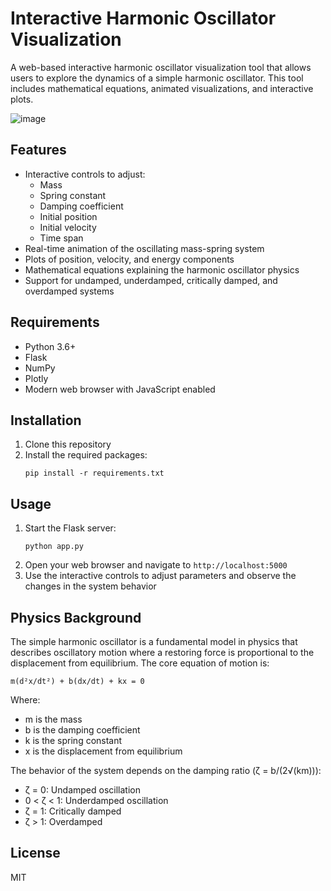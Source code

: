 # Interactive Harmonic Oscillator Visualization

A web-based interactive harmonic oscillator visualization tool that allows users to explore the dynamics of a simple harmonic oscillator. This tool includes mathematical equations, animated visualizations, and interactive plots.

![image](https://github.com/user-attachments/assets/ac6820c9-b157-47f3-b55b-33616658a910)

## Features

- Interactive controls to adjust:
  - Mass
  - Spring constant
  - Damping coefficient
  - Initial position
  - Initial velocity
  - Time span
- Real-time animation of the oscillating mass-spring system
- Plots of position, velocity, and energy components
- Mathematical equations explaining the harmonic oscillator physics
- Support for undamped, underdamped, critically damped, and overdamped systems

## Requirements

- Python 3.6+
- Flask
- NumPy
- Plotly
- Modern web browser with JavaScript enabled

## Installation

1. Clone this repository
2. Install the required packages:
   ```
   pip install -r requirements.txt
   ```

## Usage

1. Start the Flask server:
   ```
   python app.py
   ```
2. Open your web browser and navigate to `http://localhost:5000`
3. Use the interactive controls to adjust parameters and observe the changes in the system behavior

## Physics Background

The simple harmonic oscillator is a fundamental model in physics that describes oscillatory motion where a restoring force is proportional to the displacement from equilibrium. The core equation of motion is:

```
m(d²x/dt²) + b(dx/dt) + kx = 0
```

Where:
- m is the mass
- b is the damping coefficient
- k is the spring constant
- x is the displacement from equilibrium

The behavior of the system depends on the damping ratio (ζ = b/(2√(km))):
- ζ = 0: Undamped oscillation
- 0 < ζ < 1: Underdamped oscillation
- ζ = 1: Critically damped
- ζ > 1: Overdamped

## License

MIT 
